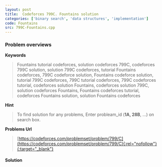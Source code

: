 ```yaml
---
layout: post
title:  Codeforces 799C. Fountains solution
categories: ['binary search', 'data structures', 'implementation']
code: Fountains
src: 799C-Fountains.cpp
---
```

### **Problem overviews**

**Keywords**
> Fountains tutorial codeforces, solution codeforces 799C, codeforces 799C solution, solution 799C codeforces, tutorial Fountains codeforces, 799C codeforce solution, Fountains codeforce solution, tutorial 799C codeforces, 799C tutorial codeforces, 799C codeforces tutorial, codeforces solution Fountains, codeforces solution 799C, solution codeforces Fountains, Fountains codeforces tutorial, codeforces Fountains solution, solution Fountains codeforces

**Hint**
> To find solution for any problems, Enter probleam_id (**1A, 28B**, ...) on search box. 

**Problems Url**
> [https://codeforces.com/problemset/problem/799/C](https://codeforces.com/problemset/problem/799/C){:rel="nofollow"}{:target="_blank"}

#### **Solution**



